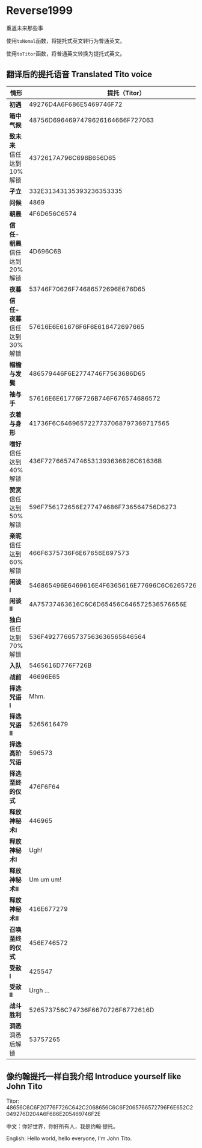 # Reverse1999

重返未来那些事

使用`toNomal`函数，将提托式英文转行为普通英文。

使用`toTitor`函数，将普通英文转换为提托式英文。

## 翻译后的提托语音 Translated Tito voice

| 情形                             | 提托（Titor）                                      | 英文（English）           |
| -------------------------------- | -------------------------------------------------- | ------------------------- |
| **初遇**                         | 49276D4A6F686E5469746F72                           | I'mJohnTitor              |
| **箱中气候**                     | 48756D6964697479626164666F727063                   | Humiditybadforpc          |
| **致未来**<br>信任达到10%解锁    | 4372617A796C696B656D65                             | Crazylikeme               |
| **孑立**                         | 332E31343135393236353335                           | 3.1415926535              |
| **问候**                         | 4869                                               | Hi                        |
| **朝晨**                         | 4F6D656C6574                                       | Omelet                    |
| **信任-朝晨**<br>信任达到20%解锁 | 4D696C6B                                           | Milk                      |
| **夜暮**                         | 53746F70626F74686572696E676D65                     | Stopbotheringme           |
| **信任-夜暮**<br>信任达到30%解锁 | 57616E6E61676F6F6E616472697665                     | Wannagoonadrive           |
| **帽檐与发鬓**                   | 486579446F6E2774746F7563686D65                     | HeyDon'ttouchme           |
| **袖与手**                       | 57616E6E61776F726B746F676574686572                 | Wannaworktogether         |
| **衣着与身形**                   | 41736F6C6469657227737068797369717565               | Asoldier'sphysique        |
| **嗜好**<br>信任达到40%解锁      | 436F72766574746531393636626C61636B                 | Corvette1966black         |
| **赞赏**<br>信任达到50%解锁      | 596F756172656E277474686F736564756D6273             | Youaren'tthosedumbs       |
| **亲昵**<br>信任达到60%解锁      | 466F6375736F6E67656E697573                         | Focusongenius             |
| **闲谈Ⅰ**                        | 546865496E6469616E4F6365616E77696C6C6265726F756768 | TheIndianOceanwillberough |
| **闲谈Ⅱ**                        | 4A75737463616C6C6D65456C646572536576656E           | JustcallmeElderSeven      |
| **独白**<br>信任达到70%解锁      | 536F49277665737563636565646564                     | SoI'vesucceeded           |
| **入队**                         | 5465616D776F726B                                   | Teamwork                  |
| **战前**                         | 46696E65                                           | Fine                      |
| **择选咒语Ⅰ**                    | Mhm.                                               | Mhm.                      |
| **择选咒语Ⅱ**                    | 5265616479                                         | Ready                     |
| **择选高阶咒语**                 | 596573                                             | Yes                       |
| **择选至终的仪式**               | 476F6F64                                           | Good                      |
| **释放神秘术Ⅰ**                  | 446965                                             | Die                       |
| **释放神秘术Ⅰ**                  | Ugh!                                               | Ugh!                      |
| **释放神秘术Ⅱ**                  | Um um um!                                          | Um um um!                 |
| **释放神秘术Ⅱ**                  | 416E677279                                         | Angry                     |
| **召唤至终的仪式**               | 456E746572                                         | Enter                     |
| **受敌Ⅰ**                        | 425547                                             | BUG                       |
| **受敌Ⅱ**                        | Urgh ...                                           | Urgh ...                  |
| **战斗胜利**                     | 526573756C74736F6670726F6772616D                   | Resultsofprogram          |
| **洞悉**<br>洞悉后解锁           | 53757265                                           | Sure                      |

## 像约翰提托一样自我介绍 Introduce yourself like John Tito

Titor: 48656C6C6F20776F726C642C2068656C6C6F2065766572796F6E652C2049276D204A6F686E205469746F2E

中文：你好世界，你好所有人，我是约翰·提托。

English: Hello world, hello everyone, I'm John Tito.
